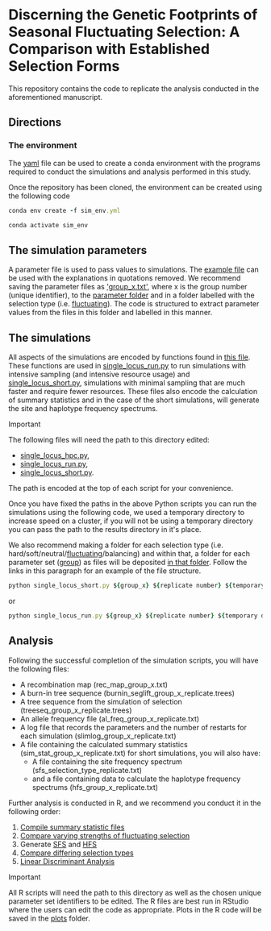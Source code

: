 
# Discerning the Genetic Footprints of Seasonal Fluctuating Selection: A Comparison with Established Selection Forms

This repository contains the code to replicate the analysis conducted in the aforementioned manuscript. 

## Directions

### The environment
The [yaml](sim_env.yml) file can be used to create a conda environment with the programs required to conduct the simulations and analysis performed in this study.

Once the repository has been cloned, the environment can be created using the following code

```ruby
conda env create -f sim_env.yml

conda activate sim_env
```

## The simulation parameters
A parameter file is used to pass values to simulations. The [example file](parameters/fluctuating/group_x.txt) can be used with the explanations in quotations removed. We recommend saving the parameter files as ['group_x.txt'](parameters/fluctuating/group_x.txt), where x is the group number (unique identifier), to the [parameter folder](parameters) and in a folder labelled with the selection type (i.e. [fluctuating](parameters/fluctuating)). The code is structured to extract parameter values from the files in this folder and labelled in this manner. 

## The simulations
All aspects of the simulations are encoded by functions found in [this file](scripts/single_locus_hpc.py). These functions are used in [single_locus_run.py](scripts/single_locus_run.py) to run simulations with intensive sampling (and intensive resource usage) and [single_locus_short.py](scripts/single_locus_short.py), simulations with minimal sampling that are much faster and require fewer resources. These files also encode the calculation of summary statistics and in the case of the short simulations, will generate the site and haplotype frequency spectrums.
> [!IMPORTANT]
> The following files will need the path to this directory edited:
> - [single_locus_hpc.py](scripts/single_locus_hpc.py), 
> - [single_locus_run.py](scripts/single_locus_run.py),
> - [single_locus_short.py](scripts/single_locus_short.py).
>   
> The path is encoded at the top of each script for your convenience.

Once you have fixed the paths in the above Python scripts you can run the simulations using the following code, we used a temporary directory to increase speed on a cluster, if you will not be using a temporary directory you can pass the path to the results directory in it's place.

We also recommend making a folder for each selection type (i.e. hard/soft/neutral/[fluctuating](fluctuating)/balancing) and within that, a folder for each parameter set ([group](fluctuating/group_x)) as files will be deposited [in that folder](fluctuating/group_x/results_will_be_written_here.txt). Follow the links in this paragraph for an example of the file structure.

```ruby
python single_locus_short.py ${group_x} ${replicate number} ${temporary directory} ${results directory} ${selection type}
```
or
```ruby
python single_locus_run.py ${group_x} ${replicate number} ${temporary directory} ${results directory} ${selection type}
```
## Analysis
Following the successful completion of the simulation scripts, you will have the following files:
- A recombination map (rec_map_group_x.txt)
- A burn-in tree sequence (burnin_seglift_group_x_replicate.trees)
- A tree sequence from the simulation of selection (treeseq_group_x_replicate.trees)
- An allele frequency file (al_freq_group_x_replicate.txt)
- A log file that records the parameters and the number of restarts for each simulation (slimlog_group_x_replicate.txt)
- A file containing the calculated summary statistics (sim_stat_group_x_replicate.txt)
  for short simulations, you will also have:
   - A file containing the site frequency spectrum (sfs_selection_type_replicate.txt)
   - and a file containing data to calculate the haplotype frequency spectrums (hfs_group_x_replicate.txt)
       
Further analysis is conducted in R, and we recommend you conduct it in the following order:
1. [Compile summary statistic files](scripts/compile_data.R)
2. [Compare varying strengths of fluctuating selection](scripts/fluctuating_comparisons.R)
3. Generate [SFS](scripts/sfs.R) and [HFS](scripts/hfs.R)
4. [Compare differing selection types](scripts/comparing_selection_forms.R)
5. [Linear Discriminant Analysis](scripts/LDA.R)
   

> [!IMPORTANT]
> All R scripts will need the path to this directory as well as the chosen unique parameter set identifiers to be edited. The R files are best run in RStudio where the users can edit the code as appropriate. Plots in the R code will be saved in the [plots](plots) folder.

